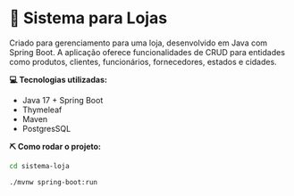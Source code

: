 # 🏪 Sistema para Lojas

Criado para gerenciamento para uma loja, desenvolvido em Java com Spring Boot. A aplicação oferece funcionalidades de CRUD para entidades como produtos, clientes, funcionários, fornecedores, estados e cidades.

**💻 Tecnologias utilizadas:**

- Java 17 + Spring Boot
- Thymeleaf
- Maven
- PostgresSQL

**⛏️ Como rodar o projeto:**

```bash
cd sistema-loja

./mvnw spring-boot:run
```
